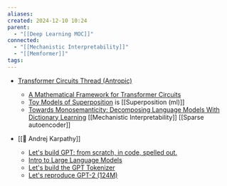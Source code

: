 ```yaml
---
aliases: 
created: 2024-12-10 10:24
parent:
  - "[[Deep Learning MOC]]"
connected:
  - "[[Mechanistic Interpretability]]"
  - "[[Memformer]]"
tags:
---
```





- [Transformer Circuits Thread (Antropic)](https://transformer-circuits.pub/)
    - [A Mathematical Framework for Transformer Circuits](https://transformer-circuits.pub/2021/framework/index.html)
    - [Toy Models of Superposition](https://transformer-circuits.pub/2022/toy_model/index.html#phase-change) is [[Superposition (ml)]]
    - [Towards Monosemanticity: Decomposing Language Models With Dictionary Learning](https://transformer-circuits.pub/2023/monosemantic-features/index.html)  [[Mechanistic Interpretability]] [[Sparse autoencoder]]

- [[👤 Andrej Karpathy]]
    - [Let's build GPT: from scratch, in code, spelled out.](https://www.youtube.com/watch?v=kCc8FmEb1nY)
    - [Intro to Large Language Models](https://www.youtube.com/watch?v=zjkBMFhNj_g)
    - [Let's build the GPT Tokenizer](https://www.youtube.com/watch?v=zduSFxRajkE)
    - [Let's reproduce GPT-2 (124M)](https://www.youtube.com/watch?v=l8pRSuU81PU)